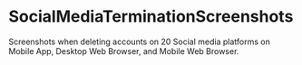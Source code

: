 # SocialMediaTerminationScreenshots
Screenshots when deleting accounts on 20 Social media platforms on Mobile App, Desktop Web Browser, and Mobile Web Browser. 
